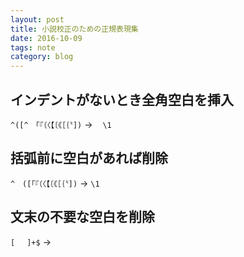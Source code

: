 ```yaml
---
layout: post
title: 小説校正のための正規表現集
date: 2016-10-09
tags: note
category: blog
---
```



## インデントがないとき全角空白を挿入
`^([^　「『（〈【〔《［｛〝])`
→
`　\1`


## 括弧前に空白があれば削除
`^　([「『（〈【〔《［｛〝])`
→
`\1`


## 文末の不要な空白を削除
`[ 　]+$`
→
